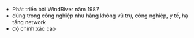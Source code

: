- Phát triển bởi WindRiver năm 1987
- dùng trong công nghiệp như hàng không vũ trụ, công nghiệp, y tế, hạ tầng network
- độ chính xác cao